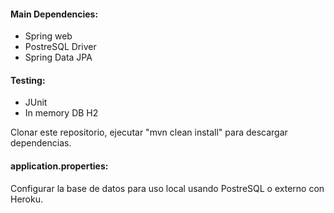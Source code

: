 #### Main Dependencies:
- Spring web
- PostreSQL Driver
- Spring Data JPA


#### Testing:
- JUnit
- In memory DB H2

Clonar este repositorio, ejecutar "mvn clean install" para descargar dependencias.

#### application.properties:
Configurar la base de datos para uso local usando PostreSQL o externo con Heroku.



